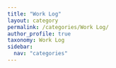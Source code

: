 ```yaml
---
title: "Work Log"
layout: category
permalink: /categories/Work Log/
author_profile: true
taxonomy: Work Log
sidebar: 
  nav: "categories"
---
```

